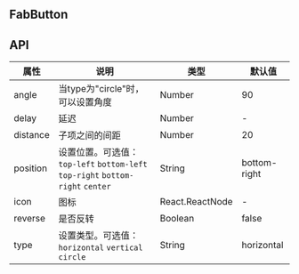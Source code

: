 ## FabButton
## API

属性        |说明           | 类型            | 默认值       |
|------------|----------------|----------------|--------------|
angle	| 当type为"circle"时，可以设置角度 |	Number|	90|
delay	|延迟|	Number|	-|
distance|	子项之间的间距|	Number|	20|
position|	设置位置。可选值：`top-left` `bottom-left` `top-right` `bottom-right` `center`|	String	|bottom-right|
icon|	图标|	React.ReactNode	|-|
reverse|	是否反转|	Boolean|	false|
type|	设置类型。可选值：`horizontal` `vertical` `circle`|String|	horizontal|